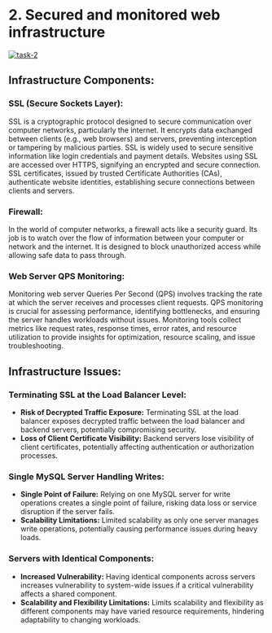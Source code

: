 # 2. Secured and monitored web infrastructure

<a href="https://ibb.co/ydpFJby"><img src="https://i.ibb.co/TY1M5F8/task-2.png" alt="task-2" border="0"></a>

## Infrastructure Components:

### SSL (Secure Sockets Layer):
SSL is a cryptographic protocol designed to secure communication over computer networks, particularly the internet. It encrypts data exchanged between clients (e.g., web browsers) and servers, preventing interception or tampering by malicious parties. SSL is widely used to secure sensitive information like login credentials and payment details. Websites using SSL are accessed over HTTPS, signifying an encrypted and secure connection. SSL certificates, issued by trusted Certificate Authorities (CAs), authenticate website identities, establishing secure connections between clients and servers.

### Firewall:
In the world of computer networks, a firewall acts like a security guard. Its job is to watch over the flow of information between your computer or network and the internet. It is designed to block unauthorized access while allowing safe data to pass through.

### Web Server QPS Monitoring:
Monitoring web server Queries Per Second (QPS) involves tracking the rate at which the server receives and processes client requests. QPS monitoring is crucial for assessing performance, identifying bottlenecks, and ensuring the server handles workloads without issues. Monitoring tools collect metrics like request rates, response times, error rates, and resource utilization to provide insights for optimization, resource scaling, and issue troubleshooting.

## Infrastructure Issues:

### Terminating SSL at the Load Balancer Level:
- **Risk of Decrypted Traffic Exposure:** Terminating SSL at the load balancer exposes decrypted traffic between the load balancer and backend servers, potentially compromising security.
- **Loss of Client Certificate Visibility:** Backend servers lose visibility of client certificates, potentially affecting authentication or authorization processes.

### Single MySQL Server Handling Writes:
- **Single Point of Failure:** Relying on one MySQL server for write operations creates a single point of failure, risking data loss or service disruption if the server fails.
- **Scalability Limitations:** Limited scalability as only one server manages write operations, potentially causing performance issues during heavy loads.

### Servers with Identical Components:
- **Increased Vulnerability:** Having identical components across servers increases vulnerability to system-wide issues if a critical vulnerability affects a shared component.
- **Scalability and Flexibility Limitations:** Limits scalability and flexibility as different components may have varied resource requirements, hindering adaptability to changing workloads.
